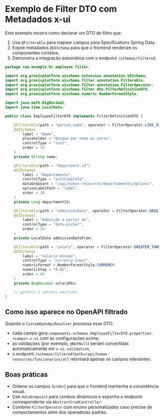 # Exemplo de Filter DTO com Metadados x-ui

Este exemplo mostra como declarar um DTO de filtro que:

1. Usa `@Filterable` para mapear campos para Specifications Spring Data.
2. Expõe metadados `@UISchema` para que o frontend renderize os componentes corretos.
3. Demonstra a integração automática com o endpoint `/schemas/filtered`.

```java
package com.example.hr.employee.filter;

import org.praxisplatform.uischema.extension.annotation.UISchema;
import org.praxisplatform.uischema.filter.annotation.Filterable;
import org.praxisplatform.uischema.filter.annotation.FilterOperator;
import org.praxisplatform.uischema.filter.dto.FilterDefinitionDTO;
import org.praxisplatform.uischema.numeric.NumberFormatStyle;

import java.math.BigDecimal;
import java.time.LocalDate;

public class EmployeeFilterDTO implements FilterDefinitionDTO {

    @Filterable(path = "person.name", operator = FilterOperator.LIKE_IGNORE_CASE)
    @UISchema(
        label = "Nome",
        placeholder = "Busque por nome ou parte",
        controlType = "text",
        order = 10
    )
    private String name;

    @Filterable(path = "department.id")
    @UISchema(
        label = "Departamento",
        controlType = "autoComplete",
        dataEndpoint = "/api/human-resources/departamentos/options",
        optionLabelPath = "label",
        order = 20
    )
    private Long departmentId;

    @Filterable(path = "admissionDate", operator = FilterOperator.GREATER_THAN_OR_EQUAL)
    @UISchema(
        label = "Admitido a partir de",
        controlType = "date-picker",
        order = 30
    )
    private LocalDate admissionDateFrom;

    @Filterable(path = "salary", operator = FilterOperator.GREATER_THAN_OR_EQUAL)
    @UISchema(
        label = "Salário mínimo",
        controlType = "currency-input",
        numericFormat = NumberFormatStyle.CURRENCY,
        numericStep = "0.01",
        order = 40
    )
    private BigDecimal salaryMin;

    // getters e setters omitidos
}
```

## Como isso aparece no OpenAPI filtrado

Quando o `CustomOpenApiResolver` processa esse DTO:

* cada campo gera `components.schemas.EmployeeFilterDTO.properties.<campo>.x-ui` com as configurações acima;
* as validações (por exemplo, `@NotNull`) seriam convertidas automaticamente em `x-ui.validation`;
* o endpoint `/schemas/filtered?path=/api/human-resources/funcionarios/all` retornará apenas os campos relevantes.

## Boas práticas

* Ordene os campos (`order`) para que o frontend mantenha a consistência visual.
* Use `dataEndpoint` para combos dinâmicos e exponha o endpoint correspondente via `AbstractCrudController`.
* Combine `FilterOperator` com enums personalizados caso precise de comportamentos além dos operadores padrão.
